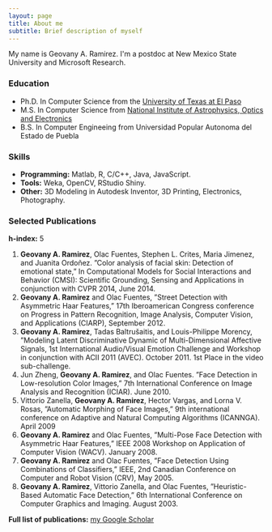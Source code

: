 ```yaml
---
layout: page
title: About me
subtitle: Brief description of myself
---
```


My name is Geovany A. Ramirez. I'm a postdoc at New Mexico State University and Microsoft Research.

### Education

- Ph.D. In Computer Science from the [University of Texas at El Paso](http://www.cs.utep.edu/)
- M.S. In Computer Science from [National Institute of Astrophysics, Optics and Electronics](http://ccc.inaoep.mx/en/)
- B.S. In Computer Engineeing from Universidad Popular Autonoma del Estado de Puebla

### Skills

- **Programming:** Matlab, R, C/C++, Java, JavaScript.
- **Tools:** Weka, OpenCV, RStudio Shiny.
- **Other:** 3D Modeling in Autodesk Inventor, 3D Printing, Electronics, Photography.

### Selected Publications
**h-index:** 5

1. **Geovany A. Ramirez**, Olac Fuentes, Stephen L. Crites, Maria Jimenez, and Juanita Ordoñez. ”Color analysis of facial skin: Detection of emotional state,” In Computational Models for Social Interactions and Behavior (CMSI): Scientific Grounding, Sensing and Applications in conjunction with CVPR 2014, June 2014.
2. **Geovany A. Ramirez** and Olac Fuentes, ”Street Detection with Asymmetric Haar Features,” 17th Iberoamerican Congress conference on Progress in Pattern Recognition, Image Analysis, Computer Vision, and Applications (CIARP), September 2012. 
3. **Geovany A. Ramirez**, Tadas Baltrušaitis, and Louis-Philippe Morency, ”Modeling Latent Discriminative Dynamic of Multi-Dimensional Affective Signals, 1st International Audio/Visual Emotion Challenge and Workshop in conjunction with ACII 2011 (AVEC). October 2011. 1st Place in the video sub-challenge.
4. Jun Zheng, **Geovany A. Ramirez**, and Olac Fuentes. ”Face Detection in Low-resolution Color Images,” 7th International Conference on Image Analysis and Recognition (ICIAR). June 2010.
5. Vittorio Zanella, **Geovany A. Ramirez**, Hector Vargas, and Lorna V. Rosas, ”Automatic Morphing of Face Images,” 9th international conference on Adaptive and Natural Computing Algorithms (ICANNGA). April 2009
6. **Geovany A. Ramirez** and Olac Fuentes, ”Multi-Pose Face Detection with Asymmetric Haar Features,” IEEE 2008 Workshop on Application of Computer Vision (WACV). January 2008.
7. **Geovany A. Ramirez** and Olac Fuentes, ”Face Detection Using Combinations of Classifiers,” IEEE, 2nd Canadian Conference on Computer and Robot Vision (CRV), May 2005.
8. **Geovany A. Ramirez**, Vittorio Zanella, and Olac Fuentes, ”Heuristic-Based Automatic Face Detection,” 6th International Conference on Computer Graphics and Imaging. August 2003.

**Full list of publications:** [my Google Scholar](https://goo.gl/CF8t3a)
